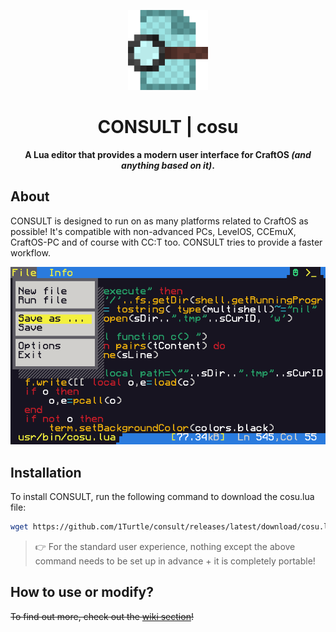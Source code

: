 <p align="center">
  <img width="128px" alt="icon" src="./icon.png">
</p>

<h1 align="center">CONSULT | cosu</h1>
<b><p align="center">A Lua editor that provides a modern user interface for CraftOS <i>(and anything based on it)</i>.</p></b>

About
-----
CONSULT is designed to run on as many platforms related to CraftOS as possible! It's compatible with non-advanced PCs, LevelOS, CCEmuX, CraftOS-PC and of course with CC:T too. CONSULT tries to provide a faster workflow. </br>
<p align="center"> <img alt="screenshot" src="./preview.png"></p>

Installation
------------
To install CONSULT, run the following command to download the cosu.lua file:
```sh
wget https://github.com/1Turtle/consult/releases/latest/download/cosu.lua
```
> 👉 For the standard user experience, nothing except the above command needs to be set up in advance + it is completely portable!

How to use or modify?
---------------------
~~To find out more, check out the [wiki section](https://github.com/1Turtle/consult/wiki)!~~
